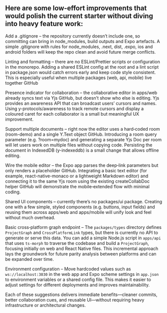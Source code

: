 ## Here are some low‑effort improvements that would polish the current starter without diving into heavy feature work:

Add a .gitignore – the repository currently doesn’t include one, so committing can bring in
node_modules, build outputs and Expo artefacts. A simple .gitignore with rules for node_modules,
.next, dist, .expo, ios and android folders will keep the repo clean and avoid future merge
conflicts.

Linting and formatting – there are no ESLint/Prettier scripts or configuration in the monorepo.
Adding a shared ESLint config at the root and a lint script in package.json would catch errors early
and keep code style consistent. This is especially useful when multiple packages (web, api, mobile)
live together GitHub

Presence indicator for collaboration – the collaborative editor in apps/web already syncs text via
Yjs GitHub, but doesn’t show who else is editing. Yjs provides an awareness API that can broadcast
users’ cursors and names. Using y-protocols/awareness to track remote cursors and display a coloured
caret for each collaborator is a small but meaningful UX improvement.

Support multiple documents – right now the editor uses a hard‑coded room (room-demo) and a single
Y.Text object GitHub. Introducing a room query parameter (e.g. ?room=mydoc) and generating a
separate Yjs Doc per room will let users work on multiple files without copying code. Persisting the
document in IndexedDB (y-indexeddb) is a small change that allows offline editing.

Wire the mobile editor – the Expo app parses the deep‑link parameters but only renders a placeholder
GitHub. Integrating a basic text editor (for example, react-native-monaco or a lightweight Markdown
editor) and connecting it to the same Yjs room using the existing createCollabDoc helper GitHub will
demonstrate the mobile‑extended flow with minimal coding.

Shared UI components – currently there’s no packages/ui package. Creating one with a few simple,
styled components (e.g. buttons, input fields) and reusing them across apps/web and apps/mobile will
unify look and feel without much overhead.

Basic cross‑platform graph endpoint – The `packages/types` directory defines `ProjectGraph` and
`CrossPlatformLink` types, but there is currently no API to generate or serve this data. You can add
a simple Node.js script in `apps/api` that uses `ts-morph` to traverse the codebase and build a
`ProjectGraph`, focusing initially on web and React Native files. This incremental approach lays the
groundwork for future parity analysis between platforms and can be expanded over time.

Environment configuration – Move hardcoded values such as `ws://localhost:3030` in the web app and
Expo scheme settings in `app.json` to environment variables or a shared config file. This makes it
easier to adjust settings for different deployments and improves maintainability.

Each of these suggestions delivers immediate benefits—cleaner commits, better collaboration cues,
and reusable UI—without requiring heavy infrastructure or architectural changes.
